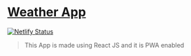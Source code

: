 # [Weather App](https://harsh-weather-app.netlify.app/)

[![Netlify Status](https://api.netlify.com/api/v1/badges/9ad205ec-6319-4039-a5a7-c3204f0f8c11/deploy-status)](https://app.netlify.com/sites/harsh-weather-app/deploys)

> This App is made using React JS and it is PWA enabled